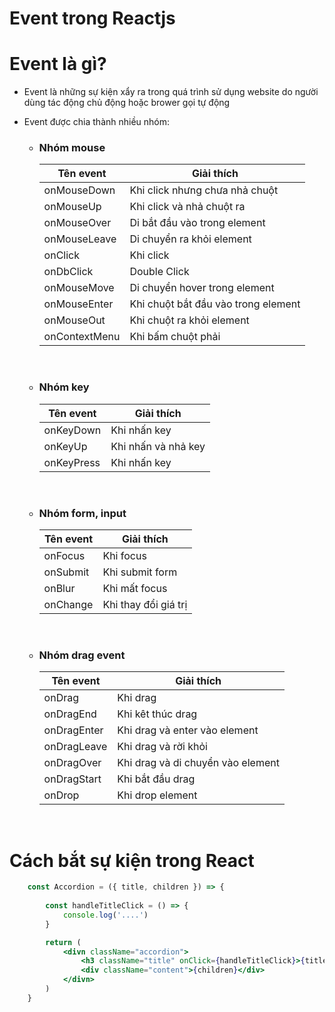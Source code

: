 # Event trong Reactjs
# Event là gì?
- Event là những sự kiện xẩy ra trong quá trình sử dụng website do người dùng tác động chủ động hoặc brower gọi tự động

- Event được chia thành nhiều nhóm:

    - ### **Nhóm mouse**

        | Tên event         | Giải thích |
        | -----------       | ----------- |
        | onMouseDown       | Khi click nhưng chưa nhả chuột       |
        | onMouseUp         | Khi click và nhả chuột ra        |
        | onMouseOver       | Di bắt đầu vào trong element        |
        | onMouseLeave      | Di chuyển ra khỏi element        |
        | onClick   | Khi click        |
        | onDbClick   | Double Click        |
        | onMouseMove   | Di chuyển hover trong element        |
        | onMouseEnter   | Khi chuột bắt đầu vào trong element        |
        | onMouseOut   | Khi chuột ra khỏi element        |
        | onContextMenu   | Khi bấm chuột phải        |

    <br>
    
    - ### **Nhóm key**

        | Tên event         | Giải thích |
        | -----------       | ----------- |
        | onKeyDown         | Khi nhấn key        |
        | onKeyUp       | Khi nhấn và nhả key      |
        | onKeyPress       | Khi nhấn key        |

    <br>

    - ### **Nhóm form, input**

        | Tên event         | Giải thích |
        | -----------       | ----------- |
        | onFocus         | Khi focus        |
        | onSubmit       | Khi submit form      |
        | onBlur       | Khi mất focus        |
        | onChange       | Khi thay đổi giá trị        |
    <br>

    - ### **Nhóm drag event**

        | Tên event         | Giải thích |
        | -----------       | ----------- |
        | onDrag         | Khi drag        |
        | onDragEnd       | Khi kêt thúc drag      |
        | onDragEnter       | Khi drag và enter vào element        |
        | onDragLeave       | Khi drag và rời khỏi        |
        | onDragOver       | Khi drag và di chuyển vào element     |
        | onDragStart       | Khi bắt đầu drag       |
        | onDrop       | Khi drop element       |
    <br>

# Cách bắt sự kiện trong React

```jsx
    const Accordion = ({ title, children }) => {
        
        const handleTitleClick = () => {
            console.log('....')
        }

        return (
            <divn className="accordion">
                <h3 className="title" onClick={handleTitleClick}>{title}</h3>
                <div className="content">{children}</div>
            </divn>
        )
    }
```
